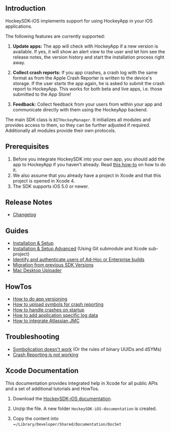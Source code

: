 ## Introduction

HockeySDK-iOS implements support for using HockeyApp in your iOS applications.

The following features are currently supported:

1. **Update apps:** The app will check with HockeyApp if a new version is available. If yes, it will show an alert view to the user and let him see the release notes, the version history and start the installation process right away. 

2. **Collect crash reports:** If you app crashes, a crash log with the same format as from the Apple Crash Reporter is written to the device's storage. If the user starts the app again, he is asked to submit the crash report to HockeyApp. This works for both beta and live apps, i.e. those submitted to the App Store!

3. **Feedback:** Collect feedback from your users from within your app and communicate directly with them using the HockeyApp backend.

The main SDK class is `BITHockeyManager`. It initializes all modules and provides access to them, so they can be further adjusted if required. Additionally all modules provide their own protocols.

## Prerequisites

1. Before you integrate HockeySDK into your own app, you should add the app to HockeyApp if you haven't already. Read [this how-to](http://support.hockeyapp.net/kb/how-tos/how-to-create-a-new-app) on how to do it.
2. We also assume that you already have a project in Xcode and that this project is opened in Xcode 4.
3. The SDK supports iOS 5.0 or newer.

## Release Notes

- [Changelog](Changelog)

## Guides

- [Installation & Setup](Guide-Installation-Setup)
- [Installation & Setup Advanced](Guide-Installation-Setup-Advanced) (Using Git submodule and Xcode sub-project)
- [Identify and authenticate users of Ad-Hoc or Enterprise builds](HowTo-Authenticating-Users-on-iOS)
- [Migration from previous SDK Versions](Guide-Migration-Kits)
- [Mac Desktop Uploader](Guide-Installation-Mac-App)

## HowTos

- [How to do app versioning](HowTo-App-Versioning)
- [How to upload symbols for crash reporting](HowTo-Upload-Symbols)
- [How to handle crashes on startup](HowTo-Handle-Crashes-On-Startup)
- [How to add application specific log data](HowTo-Add-Application-Log)
- [How to integrate Atlassian JMC](HowTo-Integrate-Atlassian-JMC)

## Troubleshooting

- [Symbolication doesn't work](Symbolication-Doesnt-Work) (Or the rules of binary UUIDs and dSYMs)
- [Crash Reporting is not working](Troubleshooting-Crash-Reporting-Not-Working)

## Xcode Documentation

This documentation provides integrated help in Xcode for all public APIs and a set of additional tutorials and HowTos.

1. Download the [HockeySDK-iOS documentation](http://hockeyapp.net/releases/).

2. Unzip the file. A new folder `HockeySDK-iOS-documentation` is created.

3. Copy the content into ~`/Library/Developer/Shared/Documentation/DocSet`
